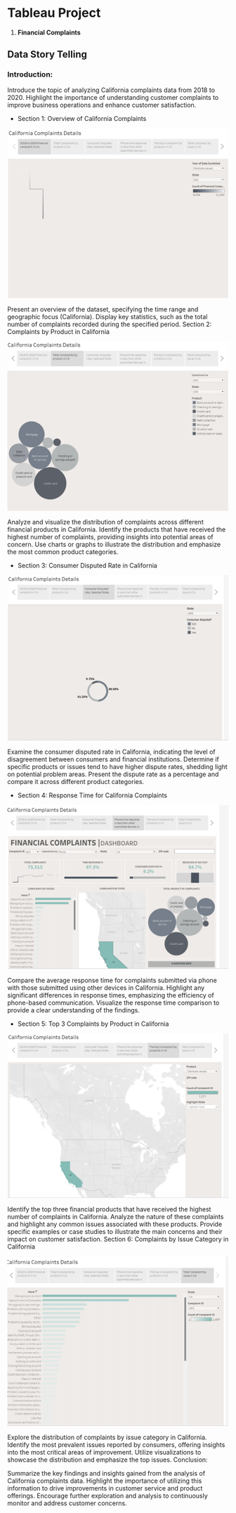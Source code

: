 # Tableau Project 

1. __Financial Complaints__

## Data Story Telling
### Introduction:

Introduce the topic of analyzing California complaints data from 2018 to 2020.
Highlight the importance of understanding customer complaints to improve business operations and enhance customer satisfaction.
- Section 1: Overview of California Complaints
  
<img src= https://github.com/MustafaVardal/Tableau-Projects/blob/main/Financial%20Complaints/1%20Financial%20Complaints%20for%20CA%202018%20to%202020.png>

Present an overview of the dataset, specifying the time range and geographic focus (California).
Display key statistics, such as the total number of complaints recorded during the specified period.
Section 2: Complaints by Product in California

<img src= https://github.com/MustafaVardal/Tableau-Projects/blob/main/Financial%20Complaints/2%20Financial%20Complaints%20for%20CA%202018%20to%202020.png>

Analyze and visualize the distribution of complaints across different financial products in California.
Identify the products that have received the highest number of complaints, providing insights into potential areas of concern.
Use charts or graphs to illustrate the distribution and emphasize the most common product categories.
- Section 3: Consumer Disputed Rate in California

<img src= https://github.com/MustafaVardal/Tableau-Projects/blob/main/Financial%20Complaints/3%20Financial%20Complaints%20for%20CA%202018%20to%202020.png>

Examine the consumer disputed rate in California, indicating the level of disagreement between consumers and financial institutions.
Determine if specific products or issues tend to have higher dispute rates, shedding light on potential problem areas.
Present the dispute rate as a percentage and compare it across different product categories.
- Section 4: Response Time for California Complaints

<img src= https://github.com/MustafaVardal/Tableau-Projects/blob/main/Financial%20Complaints/4%20Financial%20Complaints%20for%20CA%202018%20to%202020.png>

Compare the average response time for complaints submitted via phone with those submitted using other devices in California.
Highlight any significant differences in response times, emphasizing the efficiency of phone-based communication.
Visualize the response time comparison to provide a clear understanding of the findings.
- Section 5: Top 3 Complaints by Product in California

<img src= https://github.com/MustafaVardal/Tableau-Projects/blob/main/Financial%20Complaints/5%20Financial%20Complaints%20for%20CA%202018%20to%202020.png>

Identify the top three financial products that have received the highest number of complaints in California.
Analyze the nature of these complaints and highlight any common issues associated with these products.
Provide specific examples or case studies to illustrate the main concerns and their impact on customer satisfaction.
Section 6: Complaints by Issue Category in California

<img src= https://github.com/MustafaVardal/Tableau-Projects/blob/main/Financial%20Complaints/6%20Financial%20Complaints%20for%20CA%202018%20to%202020.png>

Explore the distribution of complaints by issue category in California.
Identify the most prevalent issues reported by consumers, offering insights into the most critical areas of improvement.
Utilize visualizations to showcase the distribution and emphasize the top issues.
Conclusion:

Summarize the key findings and insights gained from the analysis of California complaints data.
Highlight the importance of utilizing this information to drive improvements in customer service and product offerings.
Encourage further exploration and analysis to continuously monitor and address customer concerns.


